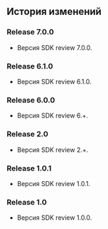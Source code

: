 ## История изменений

### Release 7.0.0
- Версия SDK review 7.0.0.

### Release 6.1.0
- Версия SDK review 6.1.0.

### Release 6.0.0
- Версия SDK review 6.+.

### Release 2.0
- Версия SDK review 2.+.

### Release 1.0.1
- Версия SDK review 1.0.1.

### Release 1.0
- Версия SDK review 1.0.0.
